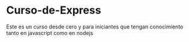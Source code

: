 # Curso-de-Express
Este es un curso desde cero y para iniciantes que tengan conocimiento tanto en javascript como en nodejs
